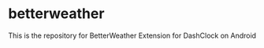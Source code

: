 betterweather
=============

This is the repository for BetterWeather Extension for DashClock on Android

